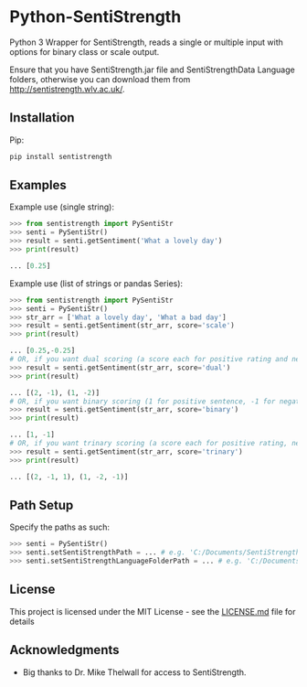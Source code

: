 # Python-SentiStrength
Python 3 Wrapper for SentiStrength, reads a single or multiple input with options for binary class or scale output.

Ensure that you have SentiStrength.jar file and SentiStrengthData Language folders, otherwise you can download them from http://sentistrength.wlv.ac.uk/.

## Installation

Pip:

```sh
pip install sentistrength
```


## Examples

Example use (single string):

```python
>>> from sentistrength import PySentiStr
>>> senti = PySentiStr()
>>> result = senti.getSentiment('What a lovely day')
>>> print(result)

... [0.25]
```


Example use (list of strings or pandas Series):

```python
>>> from sentistrength import PySentiStr
>>> senti = PySentiStr()
>>> str_arr = ['What a lovely day', 'What a bad day']
>>> result = senti.getSentiment(str_arr, score='scale')
>>> print(result)

... [0.25,-0.25]
# OR, if you want dual scoring (a score each for positive rating and negative rating)
>>> result = senti.getSentiment(str_arr, score='dual')
>>> print(result)

... [(2, -1), (1, -2)]
# OR, if you want binary scoring (1 for positive sentence, -1 for negative sentence)
>>> result = senti.getSentiment(str_arr, score='binary')
>>> print(result)

... [1, -1]
# OR, if you want trinary scoring (a score each for positive rating, negative rating and neutral rating)
>>> result = senti.getSentiment(str_arr, score='trinary')
>>> print(result)

... [(2, -1, 1), (1, -2, -1)]
```

## Path Setup

Specify the paths as such:

```python
>>> senti = PySentiStr()
>>> senti.setSentiStrengthPath = ... # e.g. 'C:/Documents/SentiStrength.jar'
>>> senti.setSentiStrengthLanguageFolderPath = ... # e.g. 'C:/Documents/SentiStrengthData/'
```

## License

This project is licensed under the MIT License - see the [LICENSE.md](LICENSE.md) file for details

## Acknowledgments

* Big thanks to Dr. Mike Thelwall for access to SentiStrength.
